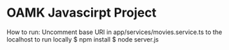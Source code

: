 # OAMK Javascirpt Project

How to run:
Uncomment base URI in app/services/movies.service.ts to the localhost to run locally
$ npm install
$ node server.js


